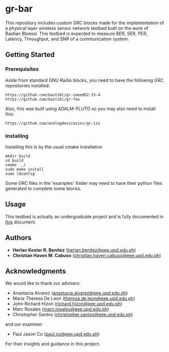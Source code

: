 # gr-bar

This repository includes custom GRC blocks made for the implementation of a physical layer wireless sensor network testbed built on the work of Bastian Bloessl. This testbed is expected to measure BER, SER, PER, Latency, Throughput, and SNR of a communication system.

## Getting Started

### Prerequisites

Aside from standard GNU Radio blocks, you need to have the following GRC repositories installed:

```
https://github.com/bastibl/gr-ieee802-15-4
https://github.com/bastibl/gr-foo

```
Also, this was built using ADALM-PLUTO so you may also need to install this:
```
https://github.com/analogdevicesinc/gr-iio

```

### Installing

Installing this is by the usual cmake installation

```
mkdir build
cd build
cmake ../
sudo make install
sudo ldconfig
```

Some GRC files in the 'examples' folder may need to have their python files generated to complete some blocks.

## Usage

This testbed is actually an undergraduate project and is fully documented in [this](https://drive.google.com/file/d/1k-PZ24ZglsvscZG_fhPUXv4Ov0nlif5m/view?usp=sharing) document.

## Authors

* **Herlan Kester R. Benitez** (herlan.benitez@eee.upd.edu.ph)
* **Christian Haven M. Cabuso** (christian.haven.cabuso@eee.upd.edu.ph)


## Acknowledgments

We would like to thank our advisers:
* Anastacia Alvarez (anastacia.alvarez@eee.upd.edu.ph)
* Maria Theresa De Leon (theresa.de.leon@eee.upd.edu.ph)
* John Richard Hizon (richard.hizon@eee.upd.edu.ph)
* Marc Rosales (marc.rosales@eee.upd.edu.ph)
* Christopher Santos (christopher.santos@eee.upd.edu.ph)

and our examiner:
* Paul Jason Co (paul.co@eee.upd.edu.ph)

For their insights and guidance in this project.

